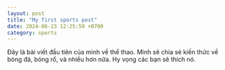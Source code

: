 ```yaml
---
layout: post
title: "My first sports post"
date: 2024-06-23 12:25:59 +0700
category: sports
---
```


Đây là bài viết đầu tiên của mình về thể thao. Mình sẽ chia sẻ kiến thức về bóng đá, bóng rổ, và nhiều hơn nữa. Hy vọng các bạn sẽ thích nó.
